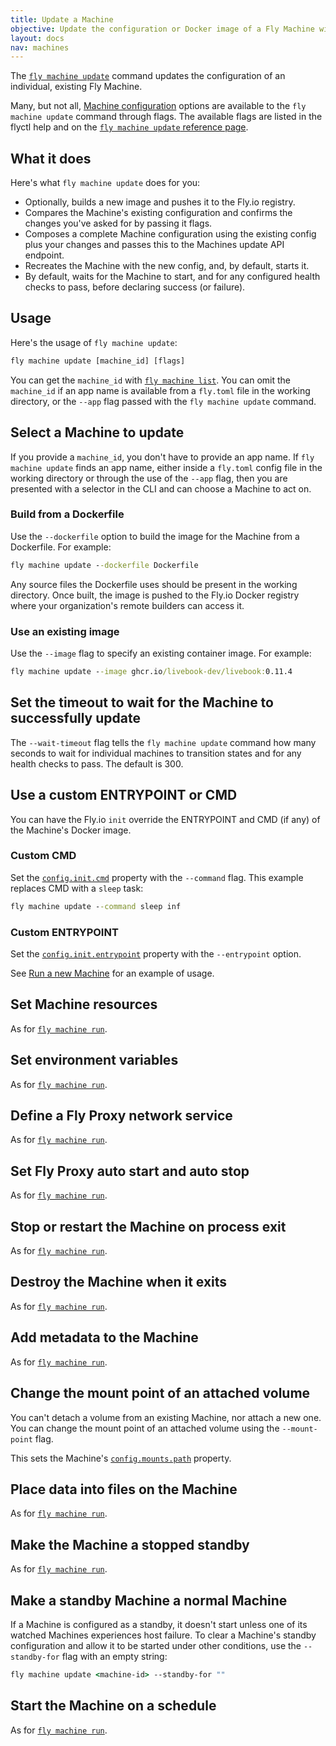 ```yaml
---
title: Update a Machine
objective: Update the configuration or Docker image of a Fly Machine with flyctl
layout: docs
nav: machines
---
```


The [`fly machine update`](/docs/flyctl/machine-update/) command updates the configuration of an individual, existing Fly Machine.

Many, but not all, [Machine configuration](/docs/machines/api-machines-resource/#the-machine-config-object-properties) options are available to the `fly machine update` command through flags. The available flags are listed in the flyctl help and on the [`fly machine update` reference page](/docs/flyctl/machine-update/).

## What it does

Here's what `fly machine update` does for you:
* Optionally, builds a new image and pushes it to the Fly.io registry. 
* Compares the Machine's existing configuration and confirms the changes you've asked for by passing it flags.
* Composes a complete Machine configuration using the existing config plus your changes and passes this to the Machines update API endpoint.
* Recreates the Machine with the new config, and, by default, starts it.
* By default, waits for the Machine to start, and for any configured health checks to pass, before declaring success (or failure).

## Usage

Here's the usage of `fly machine update`:

```cmd
fly machine update [machine_id] [flags]
```

You can get the `machine_id` with [`fly machine list`](/docs/flyctl/machine-list/). You can omit the `machine_id` if an app name is available from a `fly.toml` file in the working directory, or the `--app` flag passed with the `fly machine update` command.

## Select a Machine to update

If you provide a `machine_id`, you don't have to provide an app name. If `fly machine update` finds an app name, either inside a `fly.toml` config file in the working directory or through the use of the `--app` flag, then you are presented with a selector in the CLI and can choose a Machine to act on.

### Build from a Dockerfile

Use the `--dockerfile` option to build the image for the Machine from a Dockerfile. For example:

```cmd
fly machine update --dockerfile Dockerfile
```

Any source files the Dockerfile uses should be present in the working directory. Once built, the image is pushed to the Fly.io Docker registry where your organization's remote builders can access it.

### Use an existing image

Use the `--image` flag to specify an existing container image. For example:

```cmd
fly machine update --image ghcr.io/livebook-dev/livebook:0.11.4     
```

## Set the timeout to wait for the Machine to successfully update

The `--wait-timeout` flag tells the `fly machine update` command how many seconds to wait for individual machines to transition states and for any health checks to pass. The default is 300.

## Use a custom ENTRYPOINT or CMD

You can have the Fly.io `init` override the ENTRYPOINT and CMD (if any) of the Machine's Docker image.

### Custom CMD

Set the [`config.init.cmd`](/docs/machines/api-machines-resource/#the-machine-config-object-properties) property with the `--command` flag. This example replaces CMD with a `sleep` task:

```cmd
fly machine update --command sleep inf
```

### Custom ENTRYPOINT

Set the [`config.init.entrypoint`](/docs/machines/api-machines-resource/#the-machine-config-object-properties) property with the `--entrypoint` option.

See [Run a new Machine](/docs/machines/flyctl/fly-machine-run/#custom-entrypoint) for an example of usage.

## Set Machine resources

As for [`fly machine run`](/docs/machines/flyctl/fly-machine-run/#set-machine-resources).

## Set environment variables

As for [`fly machine run`](/docs/machines/flyctl/fly-machine-run/#set-environment-variables).


## Define a Fly Proxy network service
As for [`fly machine run`](/docs/machines/flyctl/fly-machine-run/#define-a-fly-proxy-network-service). 

## Set Fly Proxy auto start and auto stop
As for [`fly machine run`](/docs/machines/flyctl/fly-machine-run/#set-fly-proxy-auto-start-and-auto-stop).

## Stop or restart the Machine on process exit

As for [`fly machine run`](/docs/machines/flyctl/fly-machine-run/#stop-or-restart-the-machine-on-process-exit). 

## Destroy the Machine when it exits

As for [`fly machine run`](/docs/machines/flyctl/fly-machine-run/#destroy-the-machine-when-it-exits).

## Add metadata to the Machine

As for [`fly machine run`](/docs/machines/flyctl/fly-machine-run/#add-metadata-to-the-machine).

## Change the mount point of an attached volume

You can't detach a volume from an existing Machine, nor attach a new one. You can change the mount point of an attached volume using the `--mount-point` flag.

This sets the Machine's [`config.mounts.path`](/docs/machines/api-machines-resource/#the-machine-config-object-properties) property.

## Place data into files on the Machine

As for [`fly machine run`](/docs/machines/flyctl/fly-machine-run/#place-data-into-files-on-the-machine).

## Make the Machine a stopped standby

As for [`fly machine run`](/docs/machines/flyctl/fly-machine-run/#create-a-standby-machine).

## Make a standby Machine a normal Machine

If a Machine is configured as a standby, it doesn't start unless one of its watched Machines experiences host failure. To clear a Machine's standby configuration and allow it to be started under other conditions, use the `--standby-for` flag with an empty string:

```cmd
fly machine update <machine-id> --standby-for ""
```

## Start the Machine on a schedule

As for [`fly machine run`](/docs/machines/flyctl/fly-machine-run/#start-a-machine-on-a-schedule).
